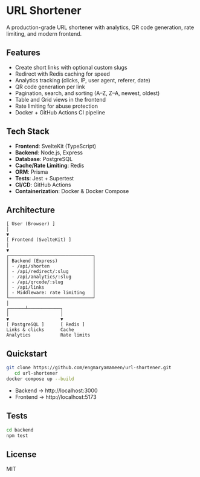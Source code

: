 # URL Shortener

A production-grade URL shortener with analytics, QR code generation, rate limiting, and modern frontend.

## Features

- Create short links with optional custom slugs
- Redirect with Redis caching for speed
- Analytics tracking (clicks, IP, user agent, referer, date)
- QR code generation per link
- Pagination, search, and sorting (A–Z, Z–A, newest, oldest)
- Table and Grid views in the frontend
- Rate limiting for abuse protection
- Docker + GitHub Actions CI pipeline

## Tech Stack

- **Frontend**: SvelteKit (TypeScript)
- **Backend**: Node.js, Express
- **Database**: PostgreSQL
- **Cache/Rate Limiting**: Redis
- **ORM**: Prisma
- **Tests**: Jest + Supertest
- **CI/CD**: GitHub Actions
- **Containerization**: Docker & Docker Compose

## Architecture

```
[ User (Browser) ]
│
▼
[ Frontend (SvelteKit) ]
│
▼
┌───────────────────────────────┐
│ Backend (Express)             │
│ - /api/shorten                │
│ - /api/redirect/:slug         │
│ - /api/analytics/:slug        │
│ - /api/qrcode/:slug           │
│ - /api/links                  │
│ - Middleware: rate limiting   │
└───────────────────────────────┘
│
┌──────┴────────────┐
│                   │
▼                   ▼
[ PostgreSQL ]      [ Redis ]
Links & clicks      Cache
Analytics           Rate limits
```

## Quickstart

```bash
git clone https://github.com/engmaryamameen/url-shortener.git
   cd url-shortener
docker compose up --build
```

- Backend → http://localhost:3000
- Frontend → http://localhost:5173

## Tests

```bash
cd backend
npm test
```


## License

MIT